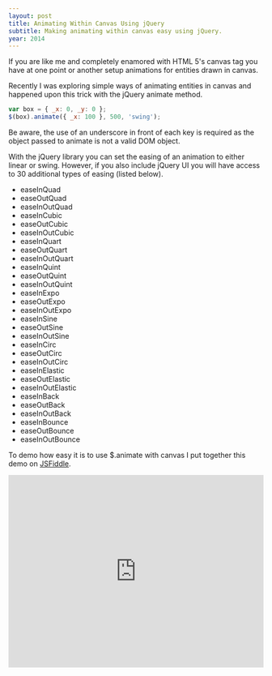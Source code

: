 ```yaml
---
layout: post
title: Animating Within Canvas Using jQuery
subtitle: Making animating within canvas easy using jQuery.
year: 2014
---
```


If you are like me and completely enamored with HTML 5's canvas tag you have at one point or another setup animations for entities drawn in canvas.

Recently I was exploring simple ways of animating entities in canvas and happened upon this trick with the jQuery animate method.

```javascript
var box = { _x: 0, _y: 0 };
$(box).animate({ _x: 100 }, 500, 'swing');
```

Be aware, the use of an underscore in front of each key is required as the object passed to animate is not a valid DOM object.

With the jQuery library you can set the easing of an animation to either linear or swing. However, if you also include jQuery UI you will have access to 30 additional types of easing (listed below).

- easeInQuad
- easeOutQuad
- easeInOutQuad
- easeInCubic
- easeOutCubic
- easeInOutCubic
- easeInQuart
- easeOutQuart
- easeInOutQuart
- easeInQuint
- easeOutQuint
- easeInOutQuint
- easeInExpo
- easeOutExpo
- easeInOutExpo
- easeInSine
- easeOutSine
- easeInOutSine
- easeInCirc
- easeOutCirc
- easeInOutCirc
- easeInElastic
- easeOutElastic
- easeInOutElastic
- easeInBack
- easeOutBack
- easeInOutBack
- easeInBounce
- easeOutBounce
- easeInOutBounce

To demo how easy it is to use $.animate with canvas I put together this demo on [JSFiddle](http://jsfiddle.net/neogeek/z4VhV/).

<iframe width="100%" height="380" src="http://jsfiddle.net/neogeek/z4VhV/embedded/result,js/" allowfullscreen="allowfullscreen" frameborder="0"></iframe>